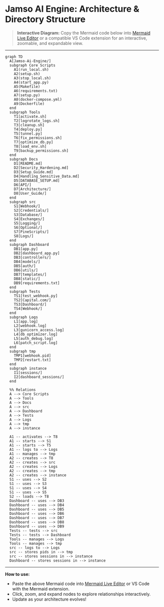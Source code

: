 # Jamso AI Engine: Architecture & Directory Structure

> **Interactive Diagram:** Copy the Mermaid code below into [Mermaid Live Editor](https://mermaid.live/) or a compatible VS Code extension for an interactive, zoomable, and expandable view.

---

```mermaid
graph TD
  A[Jamso-Ai-Engine/]
  subgraph Core Scripts
    A1(run_local.sh)
    A2(setup.sh)
    A3(stop_local.sh)
    A4(start_app.py)
    A5(Makefile)
    A6(requirements.txt)
    A7(setup.py)
    A8(docker-compose.yml)
    A9(Dockerfile)
  end
  subgraph Tools
    T1[activate.sh]
    T2[logrotate_logs.sh]
    T3[cleanup.sh]
    T4[deploy.py]
    T5[tunnel.py]
    T6[fix_permissions.sh]
    T7[optimize_db.py]
    T8[load_env.sh]
    T9[backup_permissions.sh]
  end
  subgraph Docs
    D1[README.md]
    D2[Security_Hardening.md]
    D3[Setup_Guide.md]
    D4[Handling_Sensitive_Data.md]
    D5[DATABASE_SETUP.md]
    D6[API/]
    D7[Architecture/]
    D8[User_Guide/]
  end
  subgraph src
    S1[Webhook/]
    S2[Credentials/]
    S3[Database/]
    S4[Exchanges/]
    S5[Logging/]
    S6[Optional/]
    S7[PineScripts/]
    S8[Logs/]
  end
  subgraph Dashboard
    DB1[app.py]
    DB2[dashboard_app.py]
    DB3[controllers/]
    DB4[models/]
    DB5[auth/]
    DB6[utils/]
    DB7[templates/]
    DB8[static/]
    DB9[requirements.txt]
  end
  subgraph Tests
    TS1[test_webhook.py]
    TS2[Capital.com/]
    TS3[Dashboard/]
    TS4[Webhook/]
  end
  subgraph Logs
    L1[app.log]
    L2[webhook.log]
    L3[gunicorn_access.log]
    L4[db_optimizer.log]
    L5[auth_debug.log]
    L6[patch_script.log]
  end
  subgraph tmp
    TMP1[webhook.pid]
    TMP2[restart.txt]
  end
  subgraph instance
    I1[sessions/]
    I2[dashboard_sessions/]
  end

  %% Relations
  A --> Core Scripts
  A --> Tools
  A --> Docs
  A --> src
  A --> Dashboard
  A --> Tests
  A --> Logs
  A --> tmp
  A --> instance

  A1 -- activates --> T8
  A1 -- starts --> S1
  A1 -- starts --> T5
  A1 -- logs to --> Logs
  A1 -- manages --> tmp
  A2 -- creates --> T8
  A2 -- creates --> src
  A2 -- creates --> Logs
  A2 -- creates --> tmp
  A2 -- creates --> instance
  S1 -- uses --> S2
  S1 -- uses --> S3
  S1 -- uses --> S4
  S1 -- uses --> S5
  S2 -- loads --> T8
  Dashboard -- uses --> DB3
  Dashboard -- uses --> DB4
  Dashboard -- uses --> DB5
  Dashboard -- uses --> DB6
  Dashboard -- uses --> DB7
  Dashboard -- uses --> DB8
  Dashboard -- uses --> DB9
  Tests -- tests --> src
  Tests -- tests --> Dashboard
  Tools -- manages --> Logs
  Tools -- manages --> tmp
  src -- logs to --> Logs
  src -- stores pids in --> tmp
  src -- stores sessions in --> instance
  Dashboard -- stores sessions in --> instance
```

---

**How to use:**
- Paste the above Mermaid code into [Mermaid Live Editor](https://mermaid.live/) or VS Code with the Mermaid extension.
- Click, zoom, and expand nodes to explore relationships interactively.
- Update as your architecture evolves!
